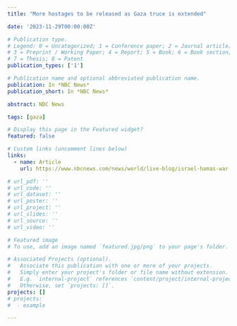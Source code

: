 ```yaml
---
title: "More hostages to be released as Gaza truce is extended"

date: '2023-11-29T00:00:00Z'

# Publication type.
# Legend: 0 = Uncategorized; 1 = Conference paper; 2 = Journal article;
# 3 = Preprint / Working Paper; 4 = Report; 5 = Book; 6 = Book section;
# 7 = Thesis; 8 = Patent
publication_types: ['1']

# Publication name and optional abbreviated publication name.
publication: In *NBC News*
publication_short: In *NBC News*

abstract: NBC News

tags: [gaza]

# Display this page in the Featured widget?
featured: false

# Custom links (uncomment lines below)
links:
  - name: Article
    url: https://www.nbcnews.com/news/world/live-blog/israel-hamas-war-live-updates-rcna126940#rcrd26812

# url_pdf: ''
# url_code: ''
# url_dataset: ''
# url_poster: ''
# url_project: ''
# url_slides: ''
# url_source: ''
# url_video: ''

# Featured image
# To use, add an image named `featured.jpg/png` to your page's folder.

# Associated Projects (optional).
#   Associate this publication with one or more of your projects.
#   Simply enter your project's folder or file name without extension.
#   E.g. `internal-project` references `content/project/internal-project/index.md`.
#   Otherwise, set `projects: []`.
projects: []
# projects:
#  - example

---
```

